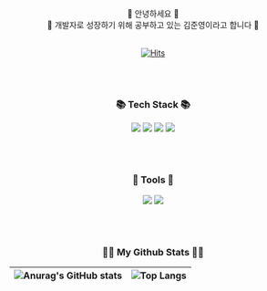 <div align="center">
👋 안녕하세요 👋 <br>
🌱 개발자로 성장하기 위해 공부하고 있는 김준영이라고 합니다 🌱
<br><br>

[![Hits](https://hits.seeyoufarm.com/api/count/incr/badge.svg?url=https%3A%2F%2Fgithub.com%2Fhjklo0220&count_bg=%23C83D3D&title_bg=%23555555&icon=github.svg&icon_color=%23E7E7E7&title=Github&edge_flat=false)](https://hits.seeyoufarm.com)

</div> 

<br><br>

<div align="center">

### 📚 Tech Stack 📚

<img src="https://img.shields.io/badge/Python-3776AB?style=plastic&logo=python&logoColor=white"/> <img src="https://img.shields.io/badge/javascript-F7DF1E?style=plastic&logo=javascript&logoColor=white"/>
<img src="https://img.shields.io/badge/django-092E20?style=plastic&logo=django&logoColor=white"/> <img src="https://img.shields.io/badge/postgresql-4169E1?style=plastic&logo=postgresql&logoColor=white"/>

</div> 

<br><br>

<div align="center">

### 🧰 Tools 🧰
<img src="https://img.shields.io/badge/git-F05032?style=plastic&logo=git&logoColor=white"/> <img src="https://img.shields.io/badge/firebase-FFCA28?style=plastic&logo=firebase&logoColor=white"/>

</div> 

<br><br>

<div align="center">

### 👩‍💻 My Github Stats 👩‍💻

![Anurag's GitHub stats](https://github-readme-stats.vercel.app/api?username=hjklo0220&show_icons=true&theme=onedark) | ![Top Langs](https://github-readme-stats.vercel.app/api/top-langs/?username=hjklo0220&layout=compact&theme=onedark)
--- | --- | 

</div> 





<!-- ### 👩‍💻 Top Langs 👩‍💻
**hjklo0220/hjklo0220** is a ✨ _special_ ✨ repository because its `README.md` (this file) appears on your GitHub profile.

Here are some ideas to get you started:

- 🔭 I’m currently working on ...
- 🌱 I’m currently learning ...
- 👯 I’m looking to collaborate on ...
- 🤔 I’m looking for help with ...
- 💬 Ask me about ...
- 📫 How to reach me: ...
- 😄 Pronouns: ...
- ⚡ Fun fact: ...
-->
